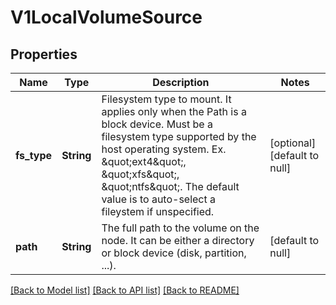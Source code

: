 # V1LocalVolumeSource

## Properties
Name | Type | Description | Notes
------------ | ------------- | ------------- | -------------
**fs_type** | **String** | Filesystem type to mount. It applies only when the Path is a block device. Must be a filesystem type supported by the host operating system. Ex. \&quot;ext4\&quot;, \&quot;xfs\&quot;, \&quot;ntfs\&quot;. The default value is to auto-select a fileystem if unspecified. | [optional] [default to null]
**path** | **String** | The full path to the volume on the node. It can be either a directory or block device (disk, partition, ...). | [default to null]

[[Back to Model list]](../README.md#documentation-for-models) [[Back to API list]](../README.md#documentation-for-api-endpoints) [[Back to README]](../README.md)


